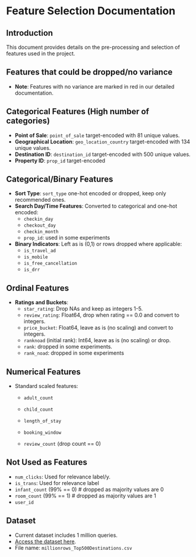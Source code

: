 
# Feature Selection Documentation

## Introduction
This document provides details on the pre-processing and selection of features used in the project.

## Features that could be dropped/no variance
- **Note**: Features with no variance are marked in red in our detailed documentation.

## Categorical Features (High number of categories)
- **Point of Sale**: `point_of_sale` target-encoded with 81 unique values.
- **Geographical Location**: `geo_location_country` target-encoded with 134 unique values.
- **Destination ID**: `destination_id` target-encoded with 500 unique values.
- **Property ID**: `prop_id` target-encoded

## Categorical/Binary Features
- **Sort Type**: `sort_type` one-hot encoded or dropped, keep only recommended ones.
- **Search Day/Time Features**: Converted to categorical and one-hot encoded:
  - `checkin_day`
  - `checkout_day`
  - `checkin_month`
  - `prop_id`: used in some experiments
- **Binary Indicators**: Left as is (0,1) or rows dropped where applicable:
  - `is_travel_ad`
  - `is_mobile`
  - `is_free_cancellation`
  - `is_drr`

## Ordinal Features
- **Ratings and Buckets**:
  - `star_rating`: Drop NAs and keep as integers 1-5.
  - `review_rating`: Float64, drop when rating == 0.0 and convert to integers.
  - `price_bucket`: Float64, leave as is (no scaling) and convert to integers.
  - `ranknoad` (initial rank): Int64, leave as is (no scaling) or drop.
  - `rank`: dropped in some experiments.
  - `rank_noad`: dropped in some experiments

## Numerical Features
- Standard scaled features:
  - `adult_count`
  - `child_count`
 
  - `length_of_stay`
  - `booking_window`
  - `review_count` (drop count == 0)

## Not Used as Features
- `num_clicks`: Used for relevance label/y.
- `is_trans`: Used for relevance label
- `infant_count` (99% == 0) # dropped as majority values are 0
- `room_count` (99% == 1) # dropped as majority values are 1
- `user_id`

## Dataset
- Current dataset includes 1 million queries.
- [Access the dataset here](https://drive.google.com/drive/u/0/folders/15ix1_0ZB3JpEVesFtBYx4VA-Ue2qBBns).
- File name: `millionrows_Top500Destinations.csv`
